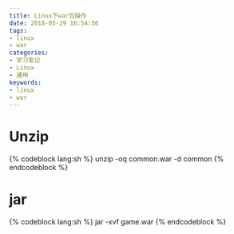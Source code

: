 ```yaml
---
title: Linux下war包操作
date: 2018-05-29 16:54:56
tags:
- linux
- war
categories:
- 学习笔记
- Linux
- 通用
keywords:
- linux
- war
---
```


# Unzip
{% codeblock lang:sh %}
unzip -oq common.war -d common
{% endcodeblock %}

# jar

{% codeblock lang:sh %}
jar -xvf game.war
{% endcodeblock %}